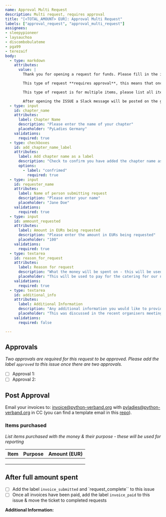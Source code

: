 ```yaml
---
name: Approval Multi Request
description: Multi request, requires approval
title: "[<TOTAL_AMOUNT> EUR]: Approval Multi Request"
labels: ["approval_request", "approval_multi_request"]
assignees: 
- sleepypioneer
- laysauchoa
- discombobulateme
- pga99
- terezaif
body:
  - type: markdown
    attributes:
      value: |
        Thank you for opening a request for funds. Please fill in the information below. If this is your first request we recommend reading the documentation in this repository beforehand. ***Note that only existing chapters or new chapters who have held at least one event and are known to the PyLadies Germany group may submit requests.***

        This type of request **requires approval**, this means that once submitted you must wait for approval before making any purchases. As soon as the request is approved you can go ahead and start submitting the receipts for reimbursement. Reimbursement can be expected within 14 days.

        This type of request is for multiple items, please list all items and their purpose below. If you don't have the exact details when requesting, please add them as soon as you have them. Keep this ticket open until all items have been purchased and the receipts have been submitted.

        After opening the ISSUE a Slack message will be posted on the global PyLadies Slack in channel [#city-germany-pysv-fund](https://pyladies.slack.com/archives/C06B761RX6X).
  - type: input
    id: chapter_name
    attributes:
      label: Chapter Name
      description: "Please enter the name of your chapter"
      placeholder: "PyLadies Germany"
    validations:
      required: true
  - type: checkboxes
    id: add_chapter_name_label
    attributes:
      label: Add chapter name as a label
      description: "Check to confirm you have added the chapter name as a label"
      options:
        - label: "confrimed"
          required: true
  - type: input
    id: requester_name
    attributes:
      label: Name of person submitting request
      description: "Please enter your name"
      placeholder: "Jane Doe"
    validations:
      required: true
  - type: input
    id: ammount_requested
    attributes:
      label: Amount in EURs being requested
      description: "Please enter the amount in EURs being requested"
      placeholder: "100"
    validations:
      required: true
  - type: textarea
    id: reason_for_request
    attributes:
      label: Reason for request
      description: "What the money will be spent on - this will be used for reporting"
      placeholder: "This will be used to pay for the catering for our next event"
    validations:
      required: true
  - type: textarea
    id: additional_info
    attributes:
      label: Additional Information
      description: "Any additional information you would like to provide"
      placeholder: "This was discussed in the recent organisers meeting"
    validations:
      required: false

---
```


## Approvals
*Two approvals are required for this request to be approved. Please add the label `approved` to this issue once there are two approvals.*

- [ ] Approval 1: <name-of-approver>
- [ ] Approval 2: <name-of-approver>

## Post Approval

Email your invoices to: [invoice@python-verband.org](mailto:invoice@python-verband.org) with pyladies@python-verband.org in CC (you can find a template email in this [repo](./Docs/email_templates.md)).

### Items purchased
*List items purchased with the money & their purpose - these will be used for reporting*

| Item                     | Purpose                                   | Amount  (EUR)     |
| ------------------------ | ----------------------------------------- | ----------------- |
|                          |                                           |                   |
|                          |                                           |                   |
|                          |                                           |                   |


## After full amount spent

- [ ] Add the label `invoice_submitted` and `request_complete`` to this issue
- [ ] Once all invoices have been paid, add the label `invoice_paid` to this issue & move the ticket to completed requests

**Additional Information:**

